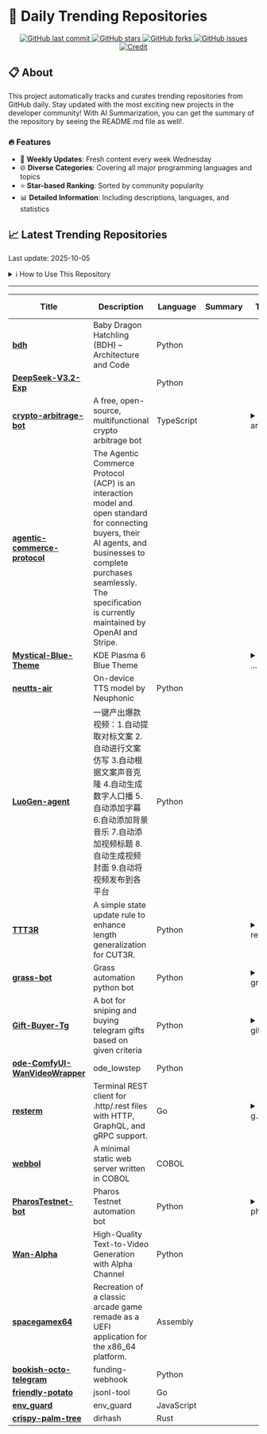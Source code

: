 # 🌟 Daily Trending Repositories

<div align="center">
<a href="https://github.com/marc-ko/daily-trending-repo/commits/main">
    <img src="https://img.shields.io/github/last-commit/marc-ko/daily-trending-repo" alt="GitHub last commit" />
</a>

<a href="https://github.com/marc-ko/daily-trending-repo/stargazers">
    <img src="https://img.shields.io/github/stars/marc-ko/daily-trending-repo" alt="GitHub stars" />
</a>
<a href="https://github.com/marc-ko/daily-trending-repo/network/members">
    <img src="https://img.shields.io/github/forks/marc-ko/daily-trending-repo" alt="GitHub forks" />
</a>
<a href="https://github.com/marc-ko/daily-trending-repo/issues">
    <img src="https://img.shields.io/github/issues/marc-ko/daily-trending-repo" alt="GitHub issues" />
</a>
<a alt="credit" href="https://github.com/zezhishao/DailyArXiv">
 <img src="https://img.shields.io/badge/credit%20-%20Idea%20From%20This%20Repo-blue" alt="Credit">
</a>
</div>

## 📋 About

This project automatically tracks and curates trending repositories from GitHub daily. Stay updated with the most exciting new projects in the developer community! With AI Summarization, you can get the summary of the repository by seeing the README.md file as well!.

### 🔥 Features

- 🔄 **Weekly Updates**: Fresh content every week Wednesday
- 🌐 **Diverse Categories**: Covering all major programming languages and topics
- ⭐ **Star-based Ranking**: Sorted by community popularity
- 📊 **Detailed Information**: Including descriptions, languages, and statistics

## 📈 Latest Trending Repositories

Last update: 2025-10-05

<details>
<summary>ℹ️ How to Use This Repository</summary>

1. **Star & Watch**: Click the 'Star' and 'Watch' buttons to receive weekly email notifications
2. **Browse**: Explore trending repositories organized by popularity
3. **Contribute**: Feel free to open issues or suggest improvements

</details>

---

| **Title** | **Description** | **Language** | **Summary** | **Tags** | **Stars Count** |
| --- | --- | --- | --- | --- | --- |
| **[bdh](https://github.com/pathwaycom/bdh)** | Baby Dragon Hatchling (BDH) – Architecture and Code | Python |  |  | 2071 |
| **[DeepSeek-V3.2-Exp](https://github.com/deepseek-ai/DeepSeek-V3.2-Exp)** |  | Python |  |  | 788 |
| **[crypto-arbitrage-bot](https://github.com/yottjane/crypto-arbitrage-bot)** | A free, open-source, multifunctional crypto arbitrage bot | TypeScript |  | <details><summary>arbit...</summary><p>arbitrage, arbitrage-bots, binance, bitcoin, crypto-trading, cryptocurrency, ethereum, smart-contracts, trading, trading-bot</p></details> | 627 |
| **[agentic-commerce-protocol](https://github.com/agentic-commerce-protocol/agentic-commerce-protocol)** | The Agentic Commerce Protocol (ACP) is an interaction model and open standard for connecting buyers, their AI agents, and businesses to complete purchases seamlessly. The specification is currently maintained by OpenAI and Stripe. |  |  |  | 591 |
| **[Mystical-Blue-Theme](https://github.com/juxtopposed/Mystical-Blue-Theme)** | KDE Plasma 6 Blue Theme |  |  | <details><summary>kde, ...</summary><p>kde, kde-plasma-6, kvantum, plasma-desktop</p></details> | 590 |
| **[neutts-air](https://github.com/neuphonic/neutts-air)** | On-device TTS model by Neuphonic | Python |  |  | 473 |
| **[LuoGen-agent](https://github.com/LuoGen-AI/LuoGen-agent)** | 一键产出爆款视频：1.自动提取对标文案 2.自动进行文案仿写 3.自动根据文案声音克隆 4.自动生成数字人口播 5.自动添加字幕 6.自动添加背景音乐 7.自动添加视频标题 8.自动生成视频封面 9.自动将视频发布到各平台 | Python |  |  | 413 |
| **[TTT3R](https://github.com/Inception3D/TTT3R)** | A simple state update rule to enhance length generalization for CUT3R. | Python |  | <details><summary>3d-re...</summary><p>3d-reconstruction, rnn-model, slam</p></details> | 246 |
| **[grass-bot](https://github.com/haspread/grass-bot)** | Grass automation python bot | Python |  | <details><summary>grass...</summary><p>grass-autoclaimer-bot, grass-autofarm, grass-bot</p></details> | 219 |
| **[Gift-Buyer-Tg](https://github.com/ThunderTo/Gift-Buyer-Tg)** | A bot for sniping and buying telegram gifts based on given criteria | Python |  | <details><summary>gift-...</summary><p>gift-bot-telegram, gift-buyer, gift-sniper, telegram-gift, telegram-gift-buyer</p></details> | 204 |
| **[ode-ComfyUI-WanVideoWrapper](https://github.com/eddyhhlure1Eddy/ode-ComfyUI-WanVideoWrapper)** | ode_lowstep | Python |  |  | 201 |
| **[resterm](https://github.com/unkn0wn-root/resterm)** | Terminal REST client for .http/.rest files with HTTP, GraphQL, and gRPC support. | Go |  | <details><summary>go, g...</summary><p>go, golang, rest, rest-api, rest-client, tui, tui-app</p></details> | 182 |
| **[webbol](https://github.com/jmsdnns/webbol)** | A minimal static web server written in COBOL | COBOL |  |  | 158 |
| **[PharosTestnet-bot](https://github.com/haspread/PharosTestnet-bot)** | Pharos Testnet automation bot | Python |  | <details><summary>pharo...</summary><p>pharos-bot, pharos-testnet, pharos-testnet-bot</p></details> | 157 |
| **[Wan-Alpha](https://github.com/WeChatCV/Wan-Alpha)** | High-Quality Text-to-Video Generation with Alpha Channel | Python |  |  | 155 |
| **[spacegamex64](https://github.com/InkboxSoftware/spacegamex64)** | Recreation of a classic arcade game remade as a UEFI application for the x86_64 platform.  | Assembly |  |  | 154 |
| **[bookish-octo-telegram](https://github.com/bingcicle/bookish-octo-telegram)** | funding-webhook | Python |  |  | 153 |
| **[friendly-potato](https://github.com/bingcicle/friendly-potato)** | jsonl-tool | Go |  |  | 153 |
| **[env_guard](https://github.com/bingcicle/env_guard)** | env_guard | JavaScript |  |  | 152 |
| **[crispy-palm-tree](https://github.com/bingcicle/crispy-palm-tree)** | dirhash | Rust |  |  | 151 |

